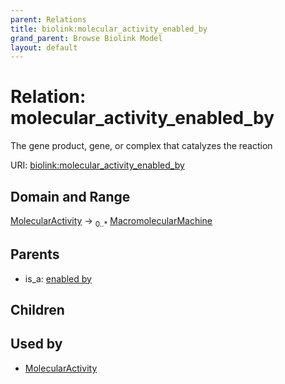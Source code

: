 ```yaml
---
parent: Relations
title: biolink:molecular_activity_enabled_by
grand_parent: Browse Biolink Model
layout: default
---
```


# Relation: molecular_activity_enabled_by


The gene product, gene, or complex that catalyzes the reaction

URI: [biolink:molecular_activity_enabled_by](https://w3id.org/biolink/vocab/molecular_activity_enabled_by)

## Domain and Range

[MolecularActivity](MolecularActivity.md) ->  <sub>0..*</sub> [MacromolecularMachine](MacromolecularMachine.md)

## Parents

 *  is_a: [enabled by](enabled_by.md)

## Children


## Used by

 * [MolecularActivity](MolecularActivity.md)
